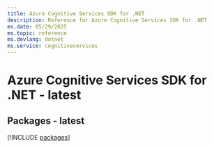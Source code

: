 ```yaml
---
title: Azure Cognitive Services SDK for .NET
description: Reference for Azure Cognitive Services SDK for .NET
ms.date: 05/29/2025
ms.topic: reference
ms.devlang: dotnet
ms.service: cognitiveservices
---
```

# Azure Cognitive Services SDK for .NET - latest
## Packages - latest
[!INCLUDE [packages](cognitive-services-index.md)]